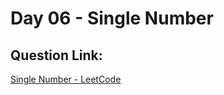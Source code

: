 # Day 06 - Single Number
##  Question Link:
[Single Number - LeetCode](https://leetcode.com/problems/single-number/)



